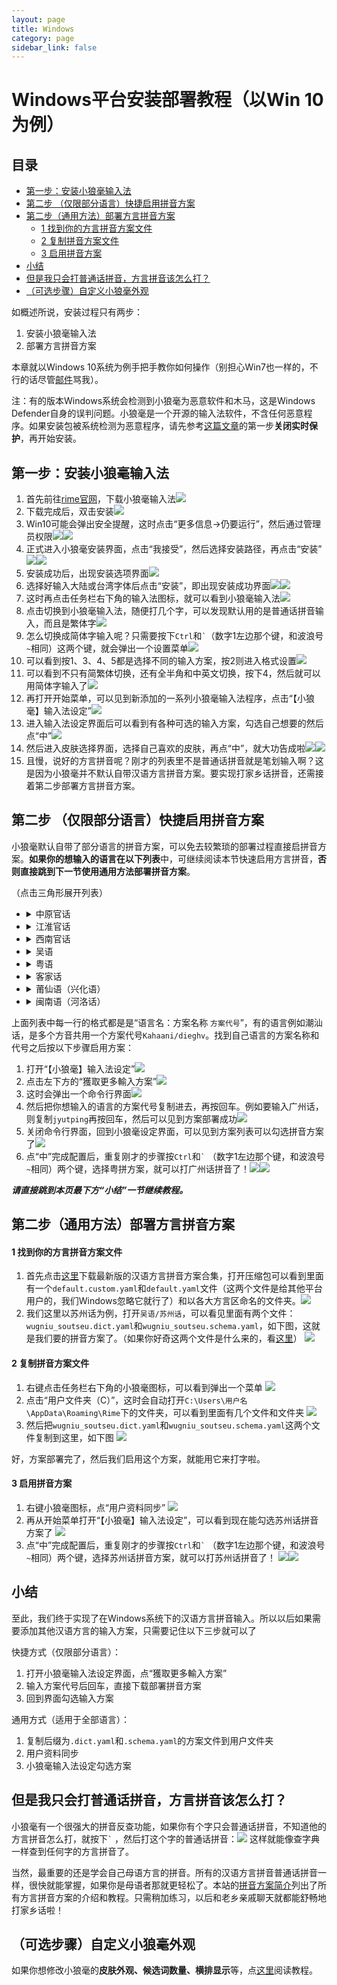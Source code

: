 ```yaml
---
layout: page
title: Windows
category: page
sidebar_link: false
---
```


# Windows平台安装部署教程（以Win 10为例）

## 目录

- [第一步：安装小狼毫输入法](#第一步安装小狼毫输入法)
- [第二步 （仅限部分语言）快捷启用拼音方案](#第二步-仅限部分语言快捷启用拼音方案)
- [第二步（通用方法）部署方言拼音方案](#第二步通用方法部署方言拼音方案)
  - [1 找到你的方言拼音方案文件](#1-找到你的方言拼音方案文件)
  - [2 复制拼音方案文件](#2-复制拼音方案文件)
  - [3 启用拼音方案](#3-启用拼音方案)
- [小结](#小结)
- [但是我只会打普通话拼音，方言拼音该怎么打？](#但是我只会打普通话拼音方言拼音该怎么打)
- [（可选步骤）自定义小狼毫外观](#可选步骤自定义小狼毫外观)

如概述所说，安装过程只有两步：

1. 安装小狼毫输入法
2. 部署方言拼音方案

本章就以Windows 10系统为例手把手教你如何操作（别担心Win7也一样的，不行的话尽管[邮件](mailto:laubonghaudoi@qq.com)骂我）。

注：有的版本Windows系统会检测到小狼毫为恶意软件和木马，这是Windows Defender自身的误判问题。小狼毫是一个开源的输入法软件，不含任何恶意程序。如果安装包被系统检测为恶意程序，请先参考[这篇文章](https://zhuanlan.zhihu.com/p/30675056)的第一步**关闭实时保护**，再开始安装。

## 第一步：安装小狼毫输入法

1. 首先前往[rime官网](https://rime.im/)，下载小狼毫输入法![](.\win\win1.png)
2. 下载完成后，双击安装![](.\win\win2.jpg)
3. Win10可能会弹出安全提醒，这时点击“更多信息→仍要运行”，然后通过管理员权限![](.\win\win3.jpg)![](.\win\win4.jpg)
4. 正式进入小狼毫安装界面，点击“我接受”，然后选择安装路径，再点击“安装”![](.\win\win5.jpg)![](.\win\win6.png)
5. 安装成功后，出现安装选项界面![](.\win\win7.jpg)
6. 选择好输入大陆或台湾字体后点击“安装”，即出现安装成功界面![](.\win\win8.png)![](.\win\win9.png)
7. 这时再点击任务栏右下角的输入法图标，就可以看到小狼毫输入法![](.\win\win12.png)
8. 点击切换到小狼毫输入法，随便打几个字，可以发现默认用的是普通话拼音输入，而且是繁体字![](.\win\win13.png)
9. 怎么切换成简体字输入呢？只需要按下`Ctrl`和<code>`</code>（数字1左边那个键，和波浪号<code>~</code>相同）这两个键，就会弹出一个设置菜单![](.\win\win14.png)
10. 可以看到按1、3、4、5都是选择不同的输入方案，按2则进入格式设置![](.\win\win15.png)
11. 可以看到不只有简繁体切换，还有全半角和中英文切换，按下4，然后就可以用简体字输入了![](.\win\win16.png)
12. 再打开开始菜单，可以见到新添加的一系列小狼毫输入法程序，点击“【小狼毫】输入法设定”![](.\win\win11.png)
13. 进入输入法设定界面后可以看到有各种可选的输入方案，勾选自己想要的然后点“中”![](.\win\win36.png)
14. 然后进入皮肤选择界面，选择自己喜欢的皮肤，再点“中”，就大功告成啦![](.\win\win18.jpg)![](.\win\win18.png)
15. 且慢，说好的方言拼音呢？刚才的列表里不是普通话拼音就是笔划输入啊？这是因为小狼毫并不默认自带汉语方言拼音方案。要实现打家乡话拼音，还需接着第二步部署方言拼音方案。

## 第二步 （仅限部分语言）快捷启用拼音方案

小狼毫默认自带了部分语言的拼音方案，可以免去较繁琐的部署过程直接启拼音方案。**如果你的想输入的语言在以下列表**中，可继续阅读本节快速启用方言拼音，**否则直接跳到下一节使用通用方法部署拼音方案**。

（点击三角形展开列表）
<ul>
    <li>
        <details>
            <summary>中原官话</summary>
            <ul>
                <li>洛阳话：洛陽羅馬字 <code>Patricivs/lakyang</code></li>
                <li>郑州话：中州羅馬字 <code>lotem/rime-zhung</code></li>
                <li>枣庄话：嶧州話傳統羅馬字 <code>tsauibusato/yihdjoouhuah</code></li>
            </ul>
        </details>
    </li>
    <li>
        <details>
            <summary>江淮官话</summary>
            <ul>
                <li>南京话：南京話拼音输入法 <code>uliloewi/lang2jin1</code></li>
                <li>黄冈话 - 黄孝片 <code>yuxifongfei/hubehua</code></li>
                <li>鄂城话 - 黄孝片 <code>yuxifongfei/hubehua</code></li>
            </ul>
        </details>
    </li>
    <li>
        <details>
            <summary>西南官话</summary>
            <ul>
                <li>通用四川话 - 蜀拼通音 <code>Papnas/shupin</code></li>
                <li>成都话 - 蜀拼-成都 <code>Papnas/shupin</code></li>
                <li>重庆话 - 蜀拼-重慶 <code>Papnas/shupin</code></li>
                <li>宜宾话 - 蜀拼-宜賓 <code>Papnas/shupin</code></li>
                <li>贵阳话  蜀拼-貴陽 <code>Papnas/shupin</code></li>
                <li>自贡话 - 蜀拼-自貢 <code>Papnas/shupin</code></li>
                <li>武汉话 - 武漢 <code>yuxifongfei/hubehua</code></li>
            </ul>
        </details>
    </li>
    <li>
        <details>
            <summary>吴语</summary>
            <ul>
                <li>苏州话：吳語（蘇州） <code>NGLI/rime-wugniu_soutseu</code></li>
                <li>上海话：吳語（上海） <code>NGLI/rime-wugniu_zaonhe</code></li>
                <li>松江话：吳語（松江） <code>NGLI/rime-wugniu_zaonhe</code></li>
                <li>宁波话：吳語（寧波） <code>NGLI/rime-wugniu_gninpou</code></li>
                <li>桐乡话：吳語（桐鄉） <code>NGLI/rime-wugniu_kashin</code></li>
                <li>海宁话：吳語（海寧） <code>NGLI/rime-wugniu_kashin</code></li>
                <li>海盐话：吳語（海鹽） <code>NGLI/rime-wugniu_kashin</code></li>
                <li>嘉兴话：吳語（嘉興） <code>NGLI/rime-wugniu_kashin</code></li>
                <li>嘉善话：吳語（嘉善） <code>NGLI/rime-wugniu_kashin</code></li>
            </ul>
        </details>
    </li>
    <li>
        <details>
            <summary>粤语</summary>
            <ul>
                <li>广州话：粤拼 <code>jyutping</code></li>
                <li>南宁话：南寧白話輸入方案 <code>leimaau/naamning_jyutping</code></li>
                <li>藤县话：粵語勾漏片藤县白话 <code>cryptogun/gaulau_jyutping</code></li>
            </ul>
        </details>
    </li>
    <li>
        <details>
            <summary>客家话</summary>
            <ul>
                <li>客家话通音：客語 <code>syndict/hakka</code></li>
                <li>梅县话：客語-梅縣 <code>syndict/hakka</code></li>
            </ul>
        </details>
    </li>
    <li>
        <details>
            <summary>莆仙语（兴化语）</summary>
            <ul>
                <li>莆田话：興化語莆田城關話 <code>Yaryou/HinghuaFactory</code></li>
            </ul>
        </details>
    </li>
    <li>
        <details>
            <summary>闽南语（河洛话）</summary>
            <ul>
                <li>厦门话：閩南語廈門音 <code>a-thok/rime-hokkien</code></li>
                <li>台湾话：閩南語臺灣音 <code>a-thok/rime-hokkien</code></li>
                <li>漳州话：閩南語漳州音 <code>a-thok/rime-hokkien</code></li>
                <li> 泉州话：閩南語泉州音 <code>a-thok/rime-hokkien</code></li>
                <li>潮州话：潮語拼音（潮州） <code>Kahaani/dieghv</code></li>
                <li>汕头话：潮語拼音（汕頭） <code>Kahaani/dieghv</code></li>
                <li>潮阳话：潮語拼音（潮陽） <code>Kahaani/dieghv</code></li>
                <li>揭阳话：潮語拼音（揭陽） <code>Kahaani/dieghv</code></li>
                <li>澄海话：潮語拼音（澄海） <code>Kahaani/dieghv</code></li>
                <li>饶平话：潮語拼音（饒平） <code>Kahaani/dieghv</code></li>
            </ul>
        </details>
    </li>
</ul>

上面列表中每一行的格式都是是“语言名：方案名称 `方案代号`”，有的语言例如潮汕话，是多个方音共用一个方案代号`Kahaani/dieghv`。找到自己语言的方案名称和代号之后按以下步骤启用方案：
1. 打开“【小狼毫】输入法设定”![](.\win\win11.png)
2. 点击左下方的“獲取更多輸入方案”![](.\win\win37.png)
3. 这时会弹出一个命令行界面![](.\win\win38.png)
4. 然后把你想输入的语言的方案代号复制进去，再按回车。例如要输入广州话，则复制`jyutping`再按回车，然后可以见到方案部署成功![](.\win\win39.png)
5. 关闭命令行界面，回到小狼毫设定界面，可以见到方案列表可以勾选拼音方案了![](.\win\win40.png)
6. 点“中”完成配置后，重复刚才的步骤按`Ctrl`和<code>`</code> （数字1左边那个键，和波浪号<code>~</code>相同）两个键，选择粤拼方案，就可以打广州话拼音了！![](.\win\win41.png)![](.\win\win42.png)

***请直接跳到本页最下方“小结”一节继续教程。***


## 第二步（通用方法）部署方言拼音方案

#### 1 找到你的方言拼音方案文件

1. 首先点击[这里](https://www.icloud.com/iclouddrive/0dPS83mznhuPpzlDYc8SrWTpA#download)下载最新版的汉语方言拼音方案合集，打开压缩包可以看到里面有一个`default.custom.yaml`和`default.yaml`文件（这两个文件是给其他平台用户的，我们Windows忽略它就行了）和以各大方言区命名的文件夹。![](.\win\win2.png)
2. 我们这里以苏州话为例，打开`吴语/苏州话`，可以看见里面有两个文件：`wugniu_soutseu.dict.yaml`和`wugniu_soutseu.schema.yaml`，如下图，这就是我们要的拼音方案了。（如果你好奇这两个文件是什么来的，看[这里](../blog/faq.md)）
   ![](.\win\win10.png)

#### 2 复制拼音方案文件

1. 右键点击任务栏右下角的小狼毫图标，可以看到弹出一个菜单
![](.\win\win17.png)
2. 点击“用户文件夹（C）”，这时会自动打开`C:\Users\用户名\AppData\Roaming\Rime`下的文件夹，可以看到里面有几个文件和文件夹
![](.\win\win19.png)
3. 然后把`wugniu_soutseu.dict.yaml`和`wugniu_soutseu.schema.yaml`这两个文件复制到这里，如下图
![](.\win\win20.png)

好，方案部署完了，然后我们启用这个方案，就能用它来打字啦。

#### 3 启用拼音方案

1. 右键小狼毫图标，点“用户资料同步”
![](.\win\win21.png)
2. 再从开始菜单打开“【小狼毫】输入法设定”，可以看到现在能勾选苏州话拼音方案了
![](.\win\win22.png)
3. 点“中”完成配置后，重复刚才的步骤按`Ctrl`和<code>`</code> （数字1左边那个键，和波浪号<code>~</code>相同）两个键，选择苏州话拼音方案，就可以打苏州话拼音了！
![](.\win\win23.png)![](.\win\win24.png)

## 小结

至此，我们终于实现了在Windows系统下的汉语方言拼音输入。所以以后如果需要添加其他汉语方言的输入方案，只需要记住以下三步就可以了

快捷方式（仅限部分语言）：
1. 打开小狼毫输入法设定界面，点“獲取更多輸入方案”
2. 输入方案代号后回车，直接下载部署拼音方案
3. 回到界面勾选输入方案

通用方式（适用于全部语言）： 
1. 复制后缀为`.dict.yaml`和`.schema.yaml`的方案文件到用户文件夹
2. 用户资料同步
3. 小狼毫输入法设定勾选方案

## 但是我只会打普通话拼音，方言拼音该怎么打？

小狼毫有一个很强大的拼音反查功能，如果你有个字只会普通话拼音，不知道他的方言拼音怎么打，就按下<code>`</code> ，然后打这个字的普通话拼音：![](.\win\win32.png)
这样就能像查字典一样查到任何字的方言拼音了。

当然，最重要的还是学会自己母语方言的拼音。所有的汉语方言拼音普通话拼音一样，很快就能掌握，如果你是母语者那就更轻松了。本站的[拼音方案简介](../blog/schema.md)列出了所有方言拼音方案的介绍和教程。只需稍加练习，以后和老乡亲戚聊天就都能舒畅地打家乡话啦！

## （可选步骤）自定义小狼毫外观

如果你想修改小狼毫的**皮肤外观、候选词数量、横排显示**等，点[这里](./windows_custom.md)阅读教程。

